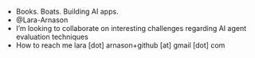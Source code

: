 - Books. Boats. Building AI apps.
- @Lara-Arnason
- I’m looking to collaborate on interesting challenges regarding AI agent evaluation techniques
- How to reach me lara [dot] arnason+github [at] gmail [dot] com

<!---
Lara-Arnason/Lara-Arnason is a ✨ special ✨ repository because its `README.md` (this file) appears on your GitHub profile.
You can click the Preview link to take a look at your changes.
--->
